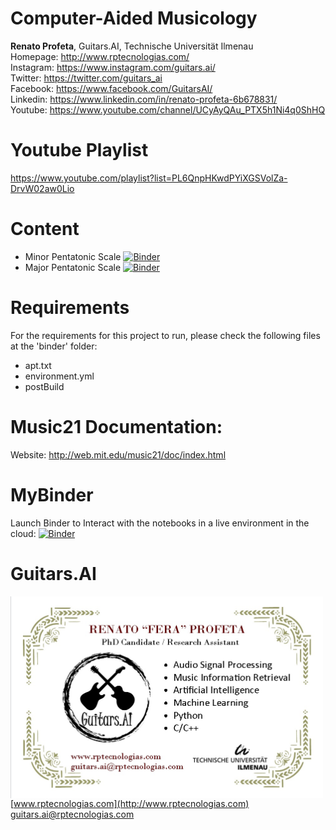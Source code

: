 # Computer-Aided Musicology


**Renato Profeta**, Guitars.AI, Technische Universität Ilmenau <br>
Homepage: http://www.rptecnologias.com/ <br>
Instagram: https://www.instagram.com/guitars.ai/ <br>
Twitter: https://twitter.com/guitars_ai <br>
Facebook: https://www.facebook.com/GuitarsAI/ <br>
Linkedin: https://www.linkedin.com/in/renato-profeta-6b678831/ <br>
Youtube: https://www.youtube.com/channel/UCyAyQAu_PTX5h1Ni4q0ShHQ

# Youtube Playlist
https://www.youtube.com/playlist?list=PL6QnpHKwdPYiXGSVolZa-DrvW02aw0Lio <br>

# Content
- Minor Pentatonic Scale [![Binder](https://mybinder.org/badge.svg)](https://mybinder.org/v2/gh/GuitarsAI/ComputerAidedMusicology/master?filepath=MinorPentatonic.ipynb)
- Major Pentatonic Scale [![Binder](https://mybinder.org/badge.svg)](https://mybinder.org/v2/gh/GuitarsAI/ComputerAidedMusicology/master?filepath=MajorPentatonic.ipynb)

# Requirements
For the requirements for this project to run, please check the following files at the 'binder' folder:
  - apt.txt
  - environment.yml
  - postBuild
  
# Music21 Documentation:
Website: http://web.mit.edu/music21/doc/index.html <br>

# MyBinder

Launch Binder to Interact with the notebooks in a live environment in the cloud:
[![Binder](https://mybinder.org/badge.svg)](https://mybinder.org/v2/gh/GuitarsAI/ComputerAidedMusicology/master)

# Guitars.AI

<p align="left">
<img src="./img/businesscard.jpg" width="500px" alt="Business Card" align="left" >
</p>
<br>

[www.rptecnologias.com](http://www.rptecnologias.com)
<br>
guitars.ai@rptecnologias.com

